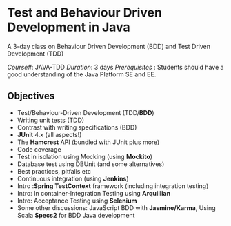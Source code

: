 Test and Behaviour Driven Development in Java
=======================================================

A 3-day class on Behaviour Driven Development (BDD) and Test Driven Development (TDD)


*Course#*: JAVA-TDD
*Duration*: 3 days
*Prerequisites* : Students should have a good understanding of the Java Platform SE and EE.

Objectives
----------
- Test/Behaviour-Driven Development (TDD/**BDD**)
- Writing unit tests (TDD)
- Contrast with writing specifications (BDD)
- **JUnit** 4.x (all aspects!)
- The **Hamcrest** API (bundled with JUnit plus more)
- Code coverage
- Test in isolation using Mocking (using **Mockito**)
- Database test using DBUnit (and some alternatives)
- Best practices, pitfalls etc
- Continuous integration (using **Jenkins**)
- Intro :**Spring TestContext** framework (including integration testing)
- Intro: In container-Integration Testing using **Arquillian**
- Intro: Acceptance Testing using **Selenium**
- Some other discussions: JavaScript BDD with **Jasmine/Karma**, Using Scala **Specs2** for BDD Java development



